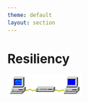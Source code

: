 ```yaml
---
theme: default
layout: section
---
```


# Resiliency

![Win Pub/Sub Animation](.demo/slides/images/win-pubsub-x100.gif)